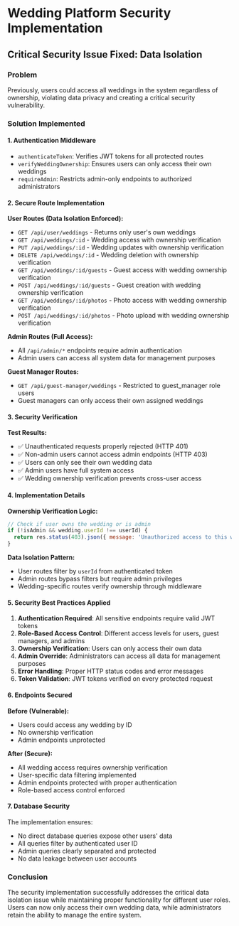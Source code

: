 # Wedding Platform Security Implementation

## Critical Security Issue Fixed: Data Isolation

### Problem
Previously, users could access all weddings in the system regardless of ownership, violating data privacy and creating a critical security vulnerability.

### Solution Implemented

#### 1. Authentication Middleware
- `authenticateToken`: Verifies JWT tokens for all protected routes
- `verifyWeddingOwnership`: Ensures users can only access their own weddings
- `requireAdmin`: Restricts admin-only endpoints to authorized administrators

#### 2. Secure Route Implementation

**User Routes (Data Isolation Enforced):**
- `GET /api/user/weddings` - Returns only user's own weddings
- `GET /api/weddings/:id` - Wedding access with ownership verification
- `PUT /api/weddings/:id` - Wedding updates with ownership verification
- `DELETE /api/weddings/:id` - Wedding deletion with ownership verification
- `GET /api/weddings/:id/guests` - Guest access with wedding ownership verification
- `POST /api/weddings/:id/guests` - Guest creation with wedding ownership verification
- `GET /api/weddings/:id/photos` - Photo access with wedding ownership verification
- `POST /api/weddings/:id/photos` - Photo upload with wedding ownership verification

**Admin Routes (Full Access):**
- All `/api/admin/*` endpoints require admin authentication
- Admin users can access all system data for management purposes

**Guest Manager Routes:**
- `GET /api/guest-manager/weddings` - Restricted to guest_manager role users
- Guest managers can only access their own assigned weddings

#### 3. Security Verification

**Test Results:**
- ✅ Unauthenticated requests properly rejected (HTTP 401)
- ✅ Non-admin users cannot access admin endpoints (HTTP 403)
- ✅ Users can only see their own wedding data
- ✅ Admin users have full system access
- ✅ Wedding ownership verification prevents cross-user access

#### 4. Implementation Details

**Ownership Verification Logic:**
```javascript
// Check if user owns the wedding or is admin
if (!isAdmin && wedding.userId !== userId) {
  return res.status(403).json({ message: 'Unauthorized access to this wedding' });
}
```

**Data Isolation Pattern:**
- User routes filter by `userId` from authenticated token
- Admin routes bypass filters but require admin privileges
- Wedding-specific routes verify ownership through middleware

#### 5. Security Best Practices Applied

1. **Authentication Required**: All sensitive endpoints require valid JWT tokens
2. **Role-Based Access Control**: Different access levels for users, guest managers, and admins
3. **Ownership Verification**: Users can only access their own data
4. **Admin Override**: Administrators can access all data for management purposes
5. **Error Handling**: Proper HTTP status codes and error messages
6. **Token Validation**: JWT tokens verified on every protected request

#### 6. Endpoints Secured

**Before (Vulnerable):**
- Users could access any wedding by ID
- No ownership verification
- Admin endpoints unprotected

**After (Secure):**
- All wedding access requires ownership verification
- User-specific data filtering implemented
- Admin endpoints protected with proper authentication
- Role-based access control enforced

#### 7. Database Security

The implementation ensures:
- No direct database queries expose other users' data
- All queries filter by authenticated user ID
- Admin queries clearly separated and protected
- No data leakage between user accounts

### Conclusion

The security implementation successfully addresses the critical data isolation issue while maintaining proper functionality for different user roles. Users can now only access their own wedding data, while administrators retain the ability to manage the entire system.
